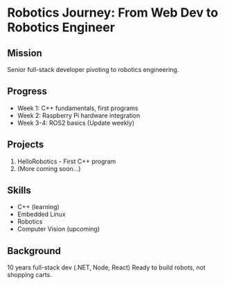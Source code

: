 # Robotics Journey: From Web Dev to Robotics Engineer

## Mission
Senior full-stack developer pivoting to robotics engineering.

## Progress
- Week 1: C++ fundamentals, first programs
- Week 2: Raspberry Pi hardware integration
- Week 3-4: ROS2 basics
  (Update weekly)

## Projects
1. HelloRobotics - First C++ program
2. (More coming soon...)

## Skills
- C++ (learning)
- Embedded Linux
- Robotics
- Computer Vision (upcoming)

## Background
10 years full-stack dev (.NET, Node, React)
Ready to build robots, not shopping carts.